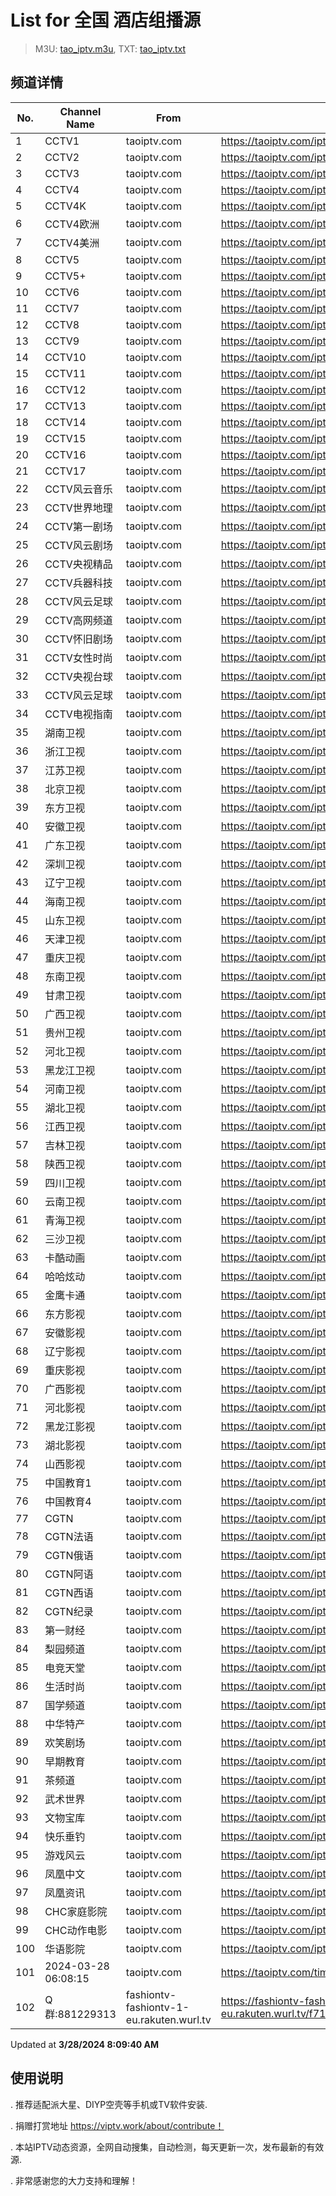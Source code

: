 # List for **全国 酒店组播源**

> M3U: [tao_iptv.m3u](/tao_iptv.m3u), TXT: [tao_iptv.txt](/txt/tao_iptv.txt)

## 频道详情

| No. | Channel Name | From | Source |
| --- | ------------ | ---- | ------ |
| 1 | CCTV1 | taoiptv.com | <https://taoiptv.com/iptv.php?id=100100&sign=282930> |
| 2 | CCTV2 | taoiptv.com | <https://taoiptv.com/iptv.php?id=100200&sign=282930> |
| 3 | CCTV3 | taoiptv.com | <https://taoiptv.com/iptv.php?id=100300&sign=282930> |
| 4 | CCTV4 | taoiptv.com | <https://taoiptv.com/iptv.php?id=100400&sign=282930> |
| 5 | CCTV4K | taoiptv.com | <https://taoiptv.com/iptv.php?id=100500&sign=282930> |
| 6 | CCTV4欧洲 | taoiptv.com | <https://taoiptv.com/iptv.php?id=100600&sign=282930> |
| 7 | CCTV4美洲 | taoiptv.com | <https://taoiptv.com/iptv.php?id=100700&sign=282930> |
| 8 | CCTV5 | taoiptv.com | <https://taoiptv.com/iptv.php?id=100800&sign=282930> |
| 9 | CCTV5+ | taoiptv.com | <https://taoiptv.com/iptv.php?id=100900&sign=282930> |
| 10 | CCTV6 | taoiptv.com | <https://taoiptv.com/iptv.php?id=101000&sign=282930> |
| 11 | CCTV7 | taoiptv.com | <https://taoiptv.com/iptv.php?id=101100&sign=282930> |
| 12 | CCTV8 | taoiptv.com | <https://taoiptv.com/iptv.php?id=101200&sign=282930> |
| 13 | CCTV9 | taoiptv.com | <https://taoiptv.com/iptv.php?id=101400&sign=282930> |
| 14 | CCTV10 | taoiptv.com | <https://taoiptv.com/iptv.php?id=101500&sign=282930> |
| 15 | CCTV11 | taoiptv.com | <https://taoiptv.com/iptv.php?id=101600&sign=282930> |
| 16 | CCTV12 | taoiptv.com | <https://taoiptv.com/iptv.php?id=101700&sign=282930> |
| 17 | CCTV13 | taoiptv.com | <https://taoiptv.com/iptv.php?id=101800&sign=282930> |
| 18 | CCTV14 | taoiptv.com | <https://taoiptv.com/iptv.php?id=101900&sign=282930> |
| 19 | CCTV15 | taoiptv.com | <https://taoiptv.com/iptv.php?id=102000&sign=282930> |
| 20 | CCTV16 | taoiptv.com | <https://taoiptv.com/iptv.php?id=102100&sign=282930> |
| 21 | CCTV17 | taoiptv.com | <https://taoiptv.com/iptv.php?id=102200&sign=282930> |
| 22 | CCTV风云音乐 | taoiptv.com | <https://taoiptv.com/iptv.php?id=102300&sign=282930> |
| 23 | CCTV世界地理 | taoiptv.com | <https://taoiptv.com/iptv.php?id=102400&sign=282930> |
| 24 | CCTV第一剧场 | taoiptv.com | <https://taoiptv.com/iptv.php?id=102500&sign=282930> |
| 25 | CCTV风云剧场 | taoiptv.com | <https://taoiptv.com/iptv.php?id=102600&sign=282930> |
| 26 | CCTV央视精品 | taoiptv.com | <https://taoiptv.com/iptv.php?id=102700&sign=282930> |
| 27 | CCTV兵器科技 | taoiptv.com | <https://taoiptv.com/iptv.php?id=102800&sign=282930> |
| 28 | CCTV风云足球 | taoiptv.com | <https://taoiptv.com/iptv.php?id=102900&sign=282930> |
| 29 | CCTV高网频道 | taoiptv.com | <https://taoiptv.com/iptv.php?id=103000&sign=282930> |
| 30 | CCTV怀旧剧场 | taoiptv.com | <https://taoiptv.com/iptv.php?id=103100&sign=282930> |
| 31 | CCTV女性时尚 | taoiptv.com | <https://taoiptv.com/iptv.php?id=103200&sign=282930> |
| 32 | CCTV央视台球 | taoiptv.com | <https://taoiptv.com/iptv.php?id=103300&sign=282930> |
| 33 | CCTV风云足球 | taoiptv.com | <https://taoiptv.com/iptv.php?id=103310&sign=282930> |
| 34 | CCTV电视指南 | taoiptv.com | <https://taoiptv.com/iptv.php?id=103320&sign=282930> |
| 35 | 湖南卫视 | taoiptv.com | <https://taoiptv.com/iptv.php?id=200100&sign=282930> |
| 36 | 浙江卫视 | taoiptv.com | <https://taoiptv.com/iptv.php?id=200200&sign=282930> |
| 37 | 江苏卫视 | taoiptv.com | <https://taoiptv.com/iptv.php?id=200300&sign=282930> |
| 38 | 北京卫视 | taoiptv.com | <https://taoiptv.com/iptv.php?id=200400&sign=282930> |
| 39 | 东方卫视 | taoiptv.com | <https://taoiptv.com/iptv.php?id=200500&sign=282930> |
| 40 | 安徽卫视 | taoiptv.com | <https://taoiptv.com/iptv.php?id=200600&sign=282930> |
| 41 | 广东卫视 | taoiptv.com | <https://taoiptv.com/iptv.php?id=200700&sign=282930> |
| 42 | 深圳卫视 | taoiptv.com | <https://taoiptv.com/iptv.php?id=200800&sign=282930> |
| 43 | 辽宁卫视 | taoiptv.com | <https://taoiptv.com/iptv.php?id=200900&sign=282930> |
| 44 | 海南卫视 | taoiptv.com | <https://taoiptv.com/iptv.php?id=201000&sign=282930> |
| 45 | 山东卫视 | taoiptv.com | <https://taoiptv.com/iptv.php?id=201100&sign=282930> |
| 46 | 天津卫视 | taoiptv.com | <https://taoiptv.com/iptv.php?id=201200&sign=282930> |
| 47 | 重庆卫视 | taoiptv.com | <https://taoiptv.com/iptv.php?id=201300&sign=282930> |
| 48 | 东南卫视 | taoiptv.com | <https://taoiptv.com/iptv.php?id=201400&sign=282930> |
| 49 | 甘肃卫视 | taoiptv.com | <https://taoiptv.com/iptv.php?id=201500&sign=282930> |
| 50 | 广西卫视 | taoiptv.com | <https://taoiptv.com/iptv.php?id=201600&sign=282930> |
| 51 | 贵州卫视 | taoiptv.com | <https://taoiptv.com/iptv.php?id=201700&sign=282930> |
| 52 | 河北卫视 | taoiptv.com | <https://taoiptv.com/iptv.php?id=201800&sign=282930> |
| 53 | 黑龙江卫视 | taoiptv.com | <https://taoiptv.com/iptv.php?id=201900&sign=282930> |
| 54 | 河南卫视 | taoiptv.com | <https://taoiptv.com/iptv.php?id=202000&sign=282930> |
| 55 | 湖北卫视 | taoiptv.com | <https://taoiptv.com/iptv.php?id=202100&sign=282930> |
| 56 | 江西卫视 | taoiptv.com | <https://taoiptv.com/iptv.php?id=202200&sign=282930> |
| 57 | 吉林卫视 | taoiptv.com | <https://taoiptv.com/iptv.php?id=202300&sign=282930> |
| 58 | 陕西卫视 | taoiptv.com | <https://taoiptv.com/iptv.php?id=202700&sign=282930> |
| 59 | 四川卫视 | taoiptv.com | <https://taoiptv.com/iptv.php?id=202800&sign=282930> |
| 60 | 云南卫视 | taoiptv.com | <https://taoiptv.com/iptv.php?id=203000&sign=282930> |
| 61 | 青海卫视 | taoiptv.com | <https://taoiptv.com/iptv.php?id=203200&sign=282930> |
| 62 | 三沙卫视 | taoiptv.com | <https://taoiptv.com/iptv.php?id=203710&sign=282930> |
| 63 | 卡酷动画 | taoiptv.com | <https://taoiptv.com/iptv.php?id=203800&sign=282930> |
| 64 | 哈哈炫动 | taoiptv.com | <https://taoiptv.com/iptv.php?id=203810&sign=282930> |
| 65 | 金鹰卡通 | taoiptv.com | <https://taoiptv.com/iptv.php?id=203820&sign=282930> |
| 66 | 东方影视 | taoiptv.com | <https://taoiptv.com/iptv.php?id=300500&sign=282930> |
| 67 | 安徽影视 | taoiptv.com | <https://taoiptv.com/iptv.php?id=300600&sign=282930> |
| 68 | 辽宁影视 | taoiptv.com | <https://taoiptv.com/iptv.php?id=300900&sign=282930> |
| 69 | 重庆影视 | taoiptv.com | <https://taoiptv.com/iptv.php?id=301300&sign=282930> |
| 70 | 广西影视 | taoiptv.com | <https://taoiptv.com/iptv.php?id=301600&sign=282930> |
| 71 | 河北影视 | taoiptv.com | <https://taoiptv.com/iptv.php?id=301800&sign=282930> |
| 72 | 黑龙江影视 | taoiptv.com | <https://taoiptv.com/iptv.php?id=301900&sign=282930> |
| 73 | 湖北影视 | taoiptv.com | <https://taoiptv.com/iptv.php?id=302100&sign=282930> |
| 74 | 山西影视 | taoiptv.com | <https://taoiptv.com/iptv.php?id=302600&sign=282930> |
| 75 | 中国教育1 | taoiptv.com | <https://taoiptv.com/iptv.php?id=400100&sign=282930> |
| 76 | 中国教育4 | taoiptv.com | <https://taoiptv.com/iptv.php?id=400130&sign=282930> |
| 77 | CGTN | taoiptv.com | <https://taoiptv.com/iptv.php?id=400200&sign=282930> |
| 78 | CGTN法语 | taoiptv.com | <https://taoiptv.com/iptv.php?id=400210&sign=282930> |
| 79 | CGTN俄语 | taoiptv.com | <https://taoiptv.com/iptv.php?id=400220&sign=282930> |
| 80 | CGTN阿语 | taoiptv.com | <https://taoiptv.com/iptv.php?id=400230&sign=282930> |
| 81 | CGTN西语 | taoiptv.com | <https://taoiptv.com/iptv.php?id=400240&sign=282930> |
| 82 | CGTN纪录 | taoiptv.com | <https://taoiptv.com/iptv.php?id=400250&sign=282930> |
| 83 | 第一财经 | taoiptv.com | <https://taoiptv.com/iptv.php?id=400800&sign=282930> |
| 84 | 梨园频道 | taoiptv.com | <https://taoiptv.com/iptv.php?id=400900&sign=282930> |
| 85 | 电竞天堂 | taoiptv.com | <https://taoiptv.com/iptv.php?id=401000&sign=282930> |
| 86 | 生活时尚 | taoiptv.com | <https://taoiptv.com/iptv.php?id=401100&sign=282930> |
| 87 | 国学频道 | taoiptv.com | <https://taoiptv.com/iptv.php?id=401200&sign=282930> |
| 88 | 中华特产 | taoiptv.com | <https://taoiptv.com/iptv.php?id=401400&sign=282930> |
| 89 | 欢笑剧场 | taoiptv.com | <https://taoiptv.com/iptv.php?id=401500&sign=282930> |
| 90 | 早期教育 | taoiptv.com | <https://taoiptv.com/iptv.php?id=403100&sign=282930> |
| 91 | 茶频道 | taoiptv.com | <https://taoiptv.com/iptv.php?id=403400&sign=282930> |
| 92 | 武术世界 | taoiptv.com | <https://taoiptv.com/iptv.php?id=403500&sign=282930> |
| 93 | 文物宝库 | taoiptv.com | <https://taoiptv.com/iptv.php?id=403800&sign=282930> |
| 94 | 快乐垂钓 | taoiptv.com | <https://taoiptv.com/iptv.php?id=404200&sign=282930> |
| 95 | 游戏风云 | taoiptv.com | <https://taoiptv.com/iptv.php?id=406100&sign=282930> |
| 96 | 凤凰中文 | taoiptv.com | <https://taoiptv.com/iptv.php?id=500100&sign=282930> |
| 97 | 凤凰资讯 | taoiptv.com | <https://taoiptv.com/iptv.php?id=500200&sign=282930> |
| 98 | CHC家庭影院 | taoiptv.com | <https://taoiptv.com/iptv.php?id=600100&sign=282930> |
| 99 | CHC动作电影 | taoiptv.com | <https://taoiptv.com/iptv.php?id=600200&sign=282930> |
| 100 | 华语影院 | taoiptv.com | <https://taoiptv.com/iptv.php?id=600800&sign=282930> |
| 101 | 2024-03-28 06:08:15 | taoiptv.com | <https://taoiptv.com/time.mp4> |
| 102 | Q群:881229313 | fashiontv-fashiontv-1-eu.rakuten.wurl.tv | <https://fashiontv-fashiontv-1-eu.rakuten.wurl.tv/f711df33773d2dc83a1be49b8e841b00.m3u8> |

Updated at **3/28/2024 8:09:40 AM**

## 使用说明

. 推荐适配派大星、DIYP空壳等手机或TV软件安装.

. 捐赠打赏地址 https://viptv.work/about/contribute！

. 本站IPTV动态资源，全网自动搜集，自动检测，每天更新一次，发布最新的有效源.

. 非常感谢您的大力支持和理解！